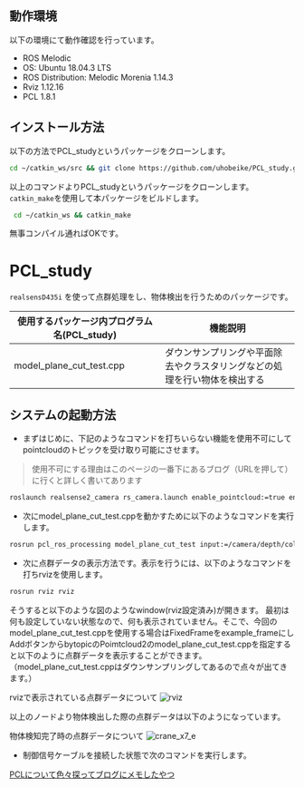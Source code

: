 ## 動作環境

以下の環境にて動作確認を行っています。


- ROS Melodic
- OS: Ubuntu 18.04.3 LTS
- ROS Distribution: Melodic Morenia 1.14.3
- Rviz 1.12.16
- PCL 1.8.1
## インストール方法
以下の方法でPCL_studyというパッケージをクローンします。
 ```bash
 cd ~/catkin_ws/src && git clone https://github.com/uhobeike/PCL_study.git
 ```
 以上のコマンドよりPCL_studyというパッケージをクローンします。
`catkin_make`を使用して本パッケージをビルドします。
 ```bash
  cd ~/catkin_ws && catkin_make
  ```
  無事コンパイル通ればOKです。
# PCL_study

`realsensD435i` を使って点群処理をし、物体検出を行うためのパッケージです。


| 使用するパッケージ内プログラム名(PCL_study) | 機能説明 |
----|----
| model_plane_cut_test.cpp | ダウンサンプリングや平面除去やクラスタリングなどの処理を行い物体を検出する |

## システムの起動方法


- まずはじめに、下記のようなコマンドを打ちいらない機能を使用不可にしてpointcloudのトピックを受け取り可能にさせます。
>使用不可にする理由はこのページの一番下にあるブログ（URLを押して）に行くと詳しく書いてあります
```sh
roslaunch realsense2_camera rs_camera.launch enable_pointcloud:=true enable_infra2:=false  enable_infra1:=false  enable_gyro:=false enable_stereo:=false
```
- 次にmodel_plane_cut_test.cppを動かすために以下のようなコマンドを実行します。
```sh
rosrun pcl_ros_processing model_plane_cut_test input:=/camera/depth/color/points
```
- 次に点群データの表示方法です。表示を行うには、以下のようなコマンドを打ちrvizを使用します。
```sh
rosrun rviz rviz
```
そうすると以下のような図のようなwindow(rviz設定済み)が開きます。
最初は何も設定していない状態なので、何も表示されていません。そこで、今回のmodel_plane_cut_test.cppを使用する場合はFixedFrameをexample_frameにし
AddボタンからbytopicのPoimtcloud2のmodel_plane_cut_test.cppを指定すると以下のように点群データを表示することができます。
（model_plane_cut_test.cppはダウンサンプリングしてあるので点々が出てきます。）


rvizで表示されている点群データについて
![rviz](https://github.com/ShioriSugiyama/crane_x7_ros/blob/image/image/20191230001833.gif "rviz")


以上のノードより物体検出した際の点群データは以下のようになっています。

物体検知完了時の点群データについて
![crane_x7_e](https://github.com/ShioriSugiyama/crane_x7_ros/blob/image/image/11345882994648.gif "crane_x7_e")
- 制御信号ケーブルを接続した状態で次のコマンドを実行します。



[PCLについて色々探ってブログにメモしたやつ](https://beike.hatenablog.jp/entry/2019/12/24/224303)
